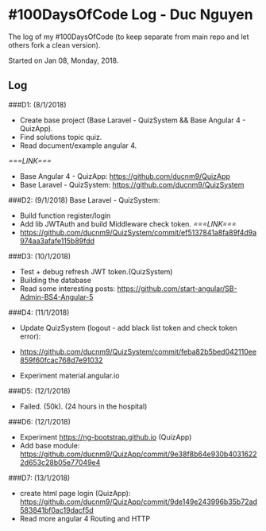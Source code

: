 # #100DaysOfCode Log - Duc Nguyen
The log of my #100DaysOfCode (to keep separate from main repo and let others fork a clean version).

Started on Jan 08, Monday, 2018.

## Log

###D1: (8/1/2018)
- Create base project (Base Laravel - QuizSystem && Base Angular 4 - QuizApp). 
- Find solutions topic quiz. 
- Read document/example angular 4.

*===LINK===*
- Base Angular 4 - QuizApp: https://github.com/ducnm9/QuizApp
- Base Laravel - QuizSystem: https://github.com/ducnm9/QuizSystem

###D2: (9/1/2018)
Base Laravel - QuizSystem:
- Build function register/login
- Add lib JWTAuth and build Middleware check token. 
*===LINK===*
- https://github.com/ducnm9/QuizSystem/commit/ef5137841a8fa89f4d9a974aa3afafe115b89fdd

###D3: (10/1/2018)
+ Test + debug refresh JWT token.(QuizSystem)
+ Building the database
+ Read some interesting posts: https://github.com/start-angular/SB-Admin-BS4-Angular-5

###D4: (11/1/2018)
+ Update QuizSystem (logout - add black list token and check token error):
- https://github.com/ducnm9/QuizSystem/commit/feba82b5bed042110ee859f60fcac768d7e91032
+ Experiment material.angular.io

###D5: (12/1/2018)
+ Failed. (50k). (24 hours in the hospital)

###D6: (12/1/2018)
+ Experiment https://ng-bootstrap.github.io (QuizApp)
+ Add base module: https://github.com/ducnm9/QuizApp/commit/9e38f8b64e930b40316222d653c28b05e77049e4

###D7: (13/1/2018)
+ create html page login (QuizApp): https://github.com/ducnm9/QuizApp/commit/9de149e243996b35b72ad583841bf0ac19dacf5d
+ Read more angular 4 Routing and HTTP

